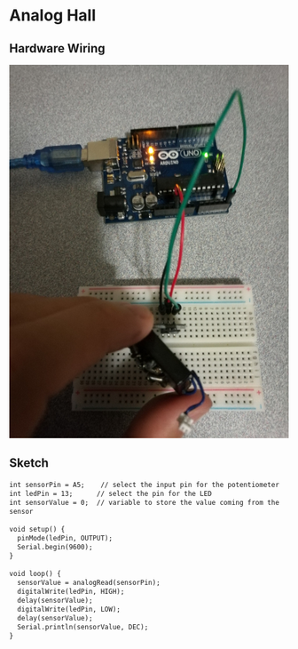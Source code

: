 # Analog Hall

## Hardware Wiring
![Image](../../Examples/sensor-kit-for-arduino/031_analoghall.jpg)

## Sketch
```
int sensorPin = A5;    // select the input pin for the potentiometer
int ledPin = 13;      // select the pin for the LED
int sensorValue = 0;  // variable to store the value coming from the sensor

void setup() {
  pinMode(ledPin, OUTPUT); 
  Serial.begin(9600); 
}

void loop() { 
  sensorValue = analogRead(sensorPin);    
  digitalWrite(ledPin, HIGH);  
  delay(sensorValue);          
  digitalWrite(ledPin, LOW);   
  delay(sensorValue);
  Serial.println(sensorValue, DEC);  
}
```